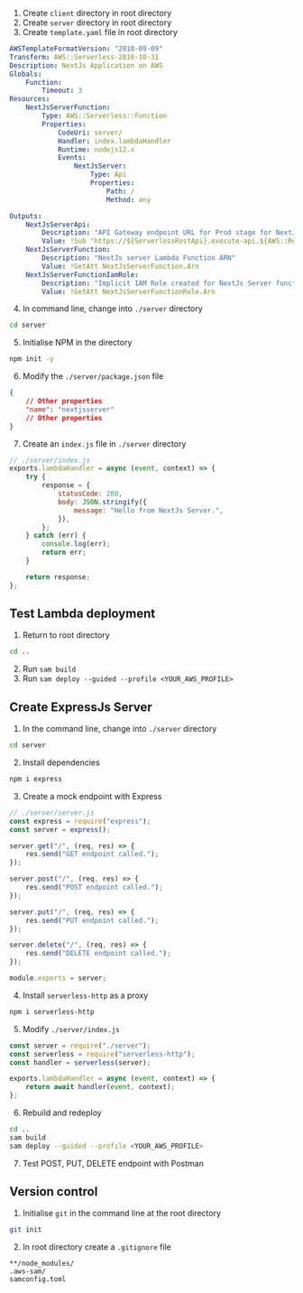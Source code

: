 1. Create `client` directory in root directory
2. Create `server` directory in root directory
3. Create `template.yaml` file in root directory

```yaml
AWSTemplateFormatVersion: "2010-09-09"
Transform: AWS::Serverless-2016-10-31
Description: NextJs Application on AWS
Globals:
    Function:
        Timeout: 3
Resources:
    NextJsServerFunction:
        Type: AWS::Serverless::Function
        Properties:
            CodeUri: server/
            Handler: index.lambdaHandler
            Runtime: nodejs12.x
            Events:
                NextJsServer:
                    Type: Api
                    Properties:
                        Path: /
                        Method: any

Outputs:
    NextJsServerApi:
        Description: "API Gateway endpoint URL for Prod stage for NextJs server function"
        Value: !Sub "https://${ServerlessRestApi}.execute-api.${AWS::Region}.amazonaws.com/Prod/nextjsserver/"
    NextJsServerFunction:
        Description: "NextJs server Lambda Function ARN"
        Value: !GetAtt NextJsServerFunction.Arn
    NextJsServerFunctionIamRole:
        Description: "Implicit IAM Role created for NextJs Server function"
        Value: !GetAtt NextJsServerFunctionRole.Arn
```

4. In command line, change into `./server` directory

```bash
cd server
```

5. Initialise NPM in the directory

```bash
npm init -y
```

6. Modify the `./server/package.json` file

```json
{
	// Other properties
	"name": "nextjsserver"
	// Other properties
}
```

7. Create an `index.js` file in `./server` directory

```js
// ./server/index.js
exports.lambdaHandler = async (event, context) => {
	try {
		response = {
			statusCode: 200,
			body: JSON.stringify({
				message: "Hello from NextJs Server.",
			}),
		};
	} catch (err) {
		console.log(err);
		return err;
	}

	return response;
};
```

## Test Lambda deployment

1. Return to root directory

```bash
cd ..
```

2. Run `sam build`
3. Run `sam deploy --guided --profile <YOUR_AWS_PROFILE>`

## Create ExpressJs Server

1. In the command line, change into `./server` directory

```bash
cd server
```

2. Install dependencies

```bash
npm i express
```

3. Create a mock endpoint with Express

```js
// ./server/server.js
const express = require("express");
const server = express();

server.get("/", (req, res) => {
	res.send("GET endpoint called.");
});

server.post("/", (req, res) => {
	res.send("POST endpoint called.");
});

server.put("/", (req, res) => {
	res.send("PUT endpoint called.");
});

server.delete("/", (req, res) => {
	res.send("DELETE endpoint called.");
});

module.exports = server;
```

4. Install `serverless-http` as a proxy

```bash
npm i serverless-http
```

5. Modify `./server/index.js`

```js
const server = require("./server");
const serverless = require("serverless-http");
const handler = serverless(server);

exports.lambdaHandler = async (event, context) => {
	return await handler(event, context);
};
```

6. Rebuild and redeploy

```bash
cd ..
sam build
sam deploy --guided --profile <YOUR_AWS_PROFILE>
```

7. Test POST, PUT, DELETE endpoint with Postman

## Version control

1. Initialise `git` in the command line at the root directory

```bash
git init
```

2. In root directory create a `.gitignore` file

```.gitignore
**/node_modules/
.aws-sam/
samconfig.toml
```
